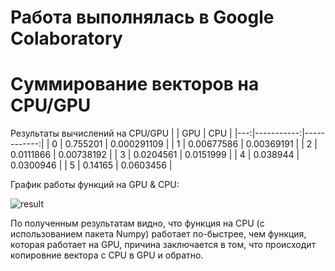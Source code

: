 # Работа выполнялась в Google Colaboratory

# Суммирование векторов на CPU/GPU

Результаты вычислений на CPU/GPU
|    |        GPU |         CPU |
|---:|-----------:|------------:|
|  0 | 0.755201   | 0.000291109 |
|  1 | 0.00677586 | 0.00369191  |
|  2 | 0.0111866  | 0.00738192  |
|  3 | 0.0204561  | 0.0151999   |
|  4 | 0.038944   | 0.0300946   |
|  5 | 0.14165    | 0.0603456   |

График работы функций на GPU & CPU:

![result](https://github.com/nvnovitskiy/high-performance-computing/blob/main/VectorSum/output.png)

По полученным результатам видно, что функция на CPU (с использованием пакета Numpy) работает по-быстрее, чем функция, которая работает на GPU, причина заключается в том, что происходит копировние вектора с CPU в GPU и обратно.
